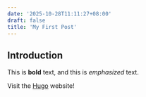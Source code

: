 ```yaml
---
date: '2025-10-28T11:11:27+08:00'
draft: false
title: 'My First Post'
---
```

## Introduction

This is **bold** text, and this is *emphasized* text.

Visit the [Hugo](https://gohugo.io) website!
